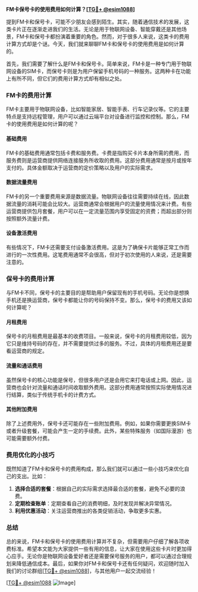 **FM卡保号卡的使用费用如何计算？[[TG💪+ @esim1088](https://t.me/s/esim1088)]**

提到FM卡和保号卡，可能不少朋友会感到陌生。其实，随着通信技术的发展，这类卡片正在逐渐走进我们的生活。无论是用于物联网设备、智能穿戴还是其他场景，FM卡和保号卡都扮演着重要的角色。然而，对于很多人来说，这类卡的费用计算方式却是个谜。今天，我们就来聊聊FM卡和保号卡的使用费用是如何计算的。

首先，我们需要了解什么是FM卡和保号卡。简单来说，FM卡是一种专门用于物联网设备的SIM卡，而保号卡则是为用户保留手机号码的一种服务。这两种卡在功能上有所不同，但它们的费用计算方式却有相似之处。

### FM卡的费用计算

FM卡主要用于物联网设备，比如智能家居、智能手表、行车记录仪等。它的主要特点是支持远程管理，用户可以通过云端平台对设备进行监控和控制。那么，FM卡的使用费用是如何计算的呢？

#### 基础费用

FM卡的基础费用通常包括卡费和服务费。卡费是指购买卡片本身所需的费用，而服务费则是运营商提供网络连接服务所收取的费用。这部分费用通常是按月或按年支付的。具体金额取决于运营商的定价策略以及用户的实际需求。

#### 数据流量费用

FM卡的另一个重要费用来源是数据流量。物联网设备往往需要持续在线，因此数据流量的消耗可能会比较大。运营商通常会根据用户的流量使用情况来计费。有些运营商提供包月套餐，用户可以在一定流量范围内享受固定的资费；而超出部分则按照额外流量计费。

#### 设备激活费用

有些情况下，FM卡还需要支付设备激活费用。这是为了确保卡片能够正常工作而进行的一次性费用。这笔费用通常不会很高，但对于初次使用的人来说，还是需要注意的。

### 保号卡的费用计算

与FM卡不同，保号卡的主要目的是帮助用户保留现有的手机号码。无论你是想换手机还是换运营商，保号卡都能让你的号码保持不变。那么，保号卡的费用又该如何计算呢？

#### 月租费用

保号卡的月租费用是最基本的收费项目。一般来说，保号卡的月租费用较低，因为它只是维持号码的存在，并不需要提供过多的服务。不过，具体的月租费用还是要看运营商的规定。

#### 流量和通话费用

虽然保号卡的核心功能是保号，但很多用户还是会用它来打电话或上网。因此，运营商也会针对流量和通话时间收取额外费用。这部分费用通常按照实际使用情况进行结算，类似于传统手机卡的计费方式。

#### 其他附加费用

除了上述费用外，保号卡还可能存在一些附加费用。例如，如果你需要更换SIM卡或者升级套餐，可能会产生一定的手续费。此外，某些特殊服务（如国际漫游）也可能需要额外付费。

### 费用优化的小技巧

既然知道了FM卡和保号卡的费用构成，那么我们就可以通过一些小技巧来优化自己的支出。比如：

1. **选择合适的套餐**：根据自己的实际需求选择最合适的套餐，避免不必要的浪费。
2. **定期检查账单**：定期查看自己的消费明细，及时发现并解决异常情况。
3. **利用优惠活动**：关注运营商推出的各类促销活动，争取更多实惠。

### 总结

总的来说，FM卡和保号卡的使用费用计算并不复杂，但需要用户仔细了解各项收费标准。希望本文能为大家提供一些有用的信息，让大家在使用这些卡片时更加得心应手。无论你是物联网设备爱好者还是需要保号服务的用户，都可以通过合理规划来降低通信成本。最后，如果你对FM卡和保号卡还有任何疑问，欢迎随时加入我们的讨论群组[[TG💪+ @esim1088](https://t.me/s/esim1088)]，与其他用户一起交流经验！

[[TG💪+ @esim1088](https://t.me/s/esim1088) ![Image](https://i.postimg.cc/4NQfJmqS/Snipaste-2025-05-13-00-14-12.png)]